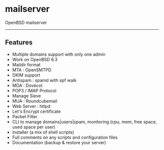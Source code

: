 # mailserver
OpenBSD mailserver

* * *

## Features

- Multiple domains support with only one admin
- Work on OpenBSD 6.3
- Maildir format
- MTA : OpenSMTPD
- DKIM support
- Antispam : spamd with spf walk
- MDA : Dovecot
- POP3 / IMAP Protocol
- Manage Sieve
- MUA : Roundcubemail
- Web Server : httpd
- Let's Encrypt certificate 
- Packet Filter
- CLI to manage domains|users|spam, monitoring (cpu, mem, free space, used space per user)
- Installer (a mix of shell scripts)
- Full comments on any scripts and configuration files
- Documentation (backup & restore your server)
